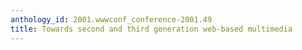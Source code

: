 ```yaml
---
anthology_id: 2001.wwwconf_conference-2001.49
title: Towards second and third generation web-based multimedia
---
```

